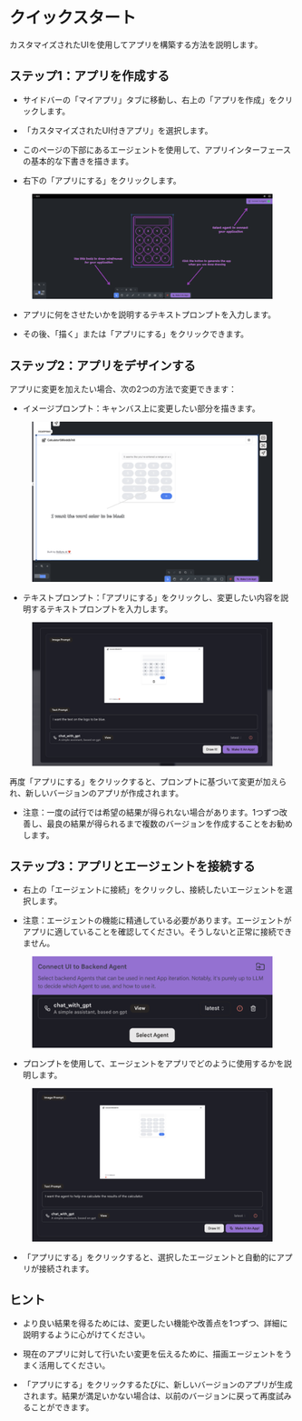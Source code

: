 # クイックスタート

カスタマイズされたUIを使用してアプリを構築する方法を説明します。

## ステップ1：アプリを作成する

* サイドバーの「マイアプリ」タブに移動し、右上の「アプリを作成」をクリックします。

* 「カスタマイズされたUI付きアプリ」を選択します。

* このページの下部にあるエージェントを使用して、アプリインターフェースの基本的な下書きを描きます。

* 右下の「アプリにする」をクリックします。

<figure><img src="../../images/cui-welcome.png"></figure>

* アプリに何をさせたいかを説明するテキストプロンプトを入力します。

* その後、「描く」または「アプリにする」をクリックできます。


## ステップ2：アプリをデザインする

アプリに変更を加えたい場合、次の2つの方法で変更できます：

* イメージプロンプト：キャンバス上に変更したい部分を描きます。

<figure><img src="../../images/image-prompt.png"/></figure>

* テキストプロンプト：「アプリにする」をクリックし、変更したい内容を説明するテキストプロンプトを入力します。

<figure><img src="../../images/text-prompt.png"></figure>

再度「アプリにする」をクリックすると、プロンプトに基づいて変更が加えられ、新しいバージョンのアプリが作成されます。

* 注意：一度の試行では希望の結果が得られない場合があります。1つずつ改善し、最良の結果が得られるまで複数のバージョンを作成することをお勧めします。

## ステップ3：アプリとエージェントを接続する

* 右上の「エージェントに接続」をクリックし、接続したいエージェントを選択します。

* 注意：エージェントの機能に精通している必要があります。エージェントがアプリに適していることを確認してください。そうしないと正常に接続できません。

<figure><img src="../../images/connect.png"></figure>

* プロンプトを使用して、エージェントをアプリでどのように使用するかを説明します。

<figure><img src="../../images/connect-describe.png"></figure>

* 「アプリにする」をクリックすると、選択したエージェントと自動的にアプリが接続されます。

## ヒント

* より良い結果を得るためには、変更したい機能や改善点を1つずつ、詳細に説明するように心がけてください。

* 現在のアプリに対して行いたい変更を伝えるために、描画エージェントをうまく活用してください。

* 「アプリにする」をクリックするたびに、新しいバージョンのアプリが生成されます。結果が満足いかない場合は、以前のバージョンに戻って再度試みることができます。